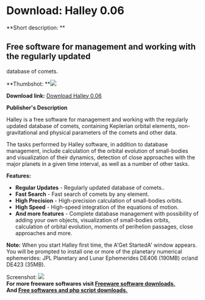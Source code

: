 # Download: Halley 0.06

**Short description: **

## Free software for management and working with the regularly updated
database of comets.

  
**Thumbshot: **![](http://www.freewarefiles.com/screenshot/halley06_md.jpg)   
  
**Download link:** [Download Halley 0.06](http://freesoftwares.boysofts.com/Halley_program_65135.html)  
  

**Publisher's Description**  
  

Halley is a free software for management and working with the regularly
updated database of comets, containing Keplerian orbital elements, non-
gravitational and physical parameters of the comets and other data.

The tasks performed by Halley software, in addition to database management,
include calculation of the orbital evolution of small-bodies and visualization
of their dynamics, detection of close approaches with the major planets in a
given time interval, as well as a number of other tasks.

**Features:**

  * **Regular Updates** \- Regularly updated database of comets.. 
  * **Fast Search** \- Fast search of comets by any element. 
  * **High Precision** \- High-precision calculation of small-bodies orbits. 
  * **High Speed** \- High-speed integration of the equations of motion. 
  * **And more features** \- Complete database management with possibility of adding your own objects, visualization of small-bodies orbits, calculation of orbital evolution, moments of perihelion passages, close approaches and more. 

**Note:** When you start Halley first time, the A'Get StartedA' window appears. You will be prompted to install one or more of the planetary numerical ephemerides: JPL Planetary and Lunar Ephemerides DE406 (190MB) or/and DE423 (35MB).

  
  
Screenshot: ![](http://www.freewarefiles.com/screenshot/halley06.jpg)  
**For more freeware softwares visit [Freeware software downloads.](http://freesoftwares.boysofts.com/)**   
**And [Free softwares and php script downloads.](http://www.boysofts.com/)**

